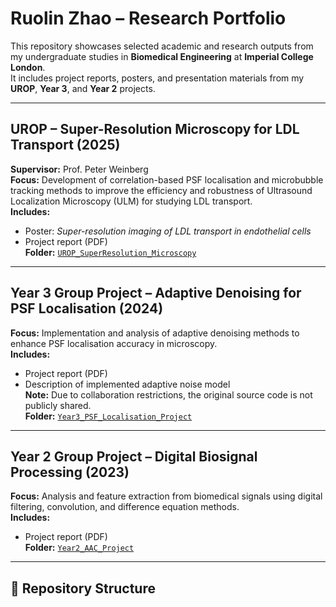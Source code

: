 # Ruolin Zhao – Research Portfolio

This repository showcases selected academic and research outputs from my undergraduate studies in **Biomedical Engineering** at **Imperial College London**.  
It includes project reports, posters, and presentation materials from my **UROP**, **Year 3**, and **Year 2** projects.

---

## UROP – Super-Resolution Microscopy for LDL Transport (2025)
**Supervisor:** Prof. Peter Weinberg  
**Focus:** Development of correlation-based PSF localisation and microbubble tracking methods to improve the efficiency and robustness of Ultrasound Localization Microscopy (ULM) for studying LDL transport.  
**Includes:**  
- Poster: *Super-resolution imaging of LDL transport in endothelial cells*  
- Project report (PDF)  
**Folder:** [`UROP_SuperResolution_Microscopy`](./UROP_SuperResolution_Microscopy)

---

## Year 3 Group Project – Adaptive Denoising for PSF Localisation (2024)
**Focus:** Implementation and analysis of adaptive denoising methods to enhance PSF localisation accuracy in microscopy.  
**Includes:**  
- Project report (PDF)  
- Description of implemented adaptive noise model  
**Note:** Due to collaboration restrictions, the original source code is not publicly shared.  
**Folder:** [`Year3_PSF_Localisation_Project`](./Year3_PSF_Localisation_Project)


---

## Year 2 Group Project – Digital Biosignal Processing (2023)
**Focus:** Analysis and feature extraction from biomedical signals using digital filtering, convolution, and difference equation methods.  
**Includes:**  
- Project report (PDF)  
**Folder:** [`Year2_AAC_Project`](./Year2_AAC_Project)

---

## 📁 Repository Structure
